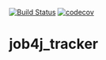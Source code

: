 [![Build Status](https://travis-ci.org/fagot2005/memTracker.svg?branch=master)](https://travis-ci.org/fagot2005/memTracker)
[![codecov](https://codecov.io/gh/fagot2005/memTracker/branch/master/graph/badge.svg)](https://codecov.io/gh/fagot2005/memTracker)


# job4j_tracker